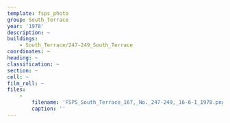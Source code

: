 ```yaml
---
template: fsps_photo
group: South_Terrace
year: '1978'
description: ~
buildings:
    - South_Terrace/247-249_South_Terrace
coordinates: ~
heading: ~
classification: ~
section: ~
cell: ~
film_roll: ~
files:
    -
        filename: 'FSPS_South_Terrace_167,_No._247-249,_16-6-I_1978.png'
        caption: ''
---
```

